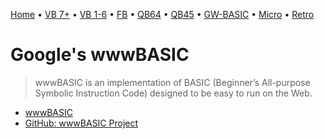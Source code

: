 [Home](https://gotbasic.com) • [VB 7+](vb.md) • [VB 1-6](vb6.md) • [FB](freebasic.md) • [QB64](qb64.md) • [QB45](qb.md) • [GW-BASIC](gw-basic.md) • [Micro](micro.md) • [Retro](retro.md)

# Google's wwwBASIC

> wwwBASIC is an implementation of BASIC (Beginner’s All-purpose Symbolic Instruction Code) designed to be easy to run on the Web.

- [wwwBASIC](https://google.github.io/wwwbasic/)
- [GitHub: wwwBASIC Project](https://github.com/google/wwwbasic)
